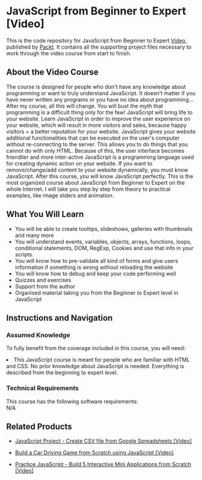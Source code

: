 





# JavaScript from Beginner to Expert [Video]
This is the code repository for JavaScript from Beginner to Expert [Video](https://www.packtpub.com/application-development/javascript-beginner-expert-video), published by [Packt](https://www.packtpub.com/?utm_source=github). It contains all the supporting project files necessary to work through the video course from start to finish.
## About the Video Course
The course is designed for people who don't have any knowledge about programming or want to truly understand JavaScript. It doesn't matter if you have never written any programs or you have no idea about programming... After my course, all this will change. You will bust the myth that programming is a difficult thing only for the few! JavaScript will bring life to your website. Learn JavaScript in order to improve the user experience on your website, which will result in more visitors and sales, because happy visitors = a better reputation for your website. JavaScript gives your website additional functionalities that can be executed on the user's computer without re-connecting to the server. This allows you to do things that you cannot do with only HTML. Because of this, the user interface becomes friendlier and more inter-active JavaScript is a programming language used for creating dynamic action on your website. If you want to remove/change/add content to your website dynamically, you must know JavaScript. After this course, you will know JavaScript perfectly. This is the most organized course about JavaScript from Beginner to Expert on the whole Internet. I will take you step by step from theory to practical examples, like image sliders and animation.



<H2>What You Will Learn</H2>
<DIV class=book-info-will-learn-text>
<UL>
<LI> You will be able to create tooltips, slideshows, galleries with thumbnails and many more</li>
<LI>You will understand events, variables, objects, arrays, functions, loops, conditional statements, DOM, RegExp, Cookies and use that info in your scripts.</li>
<LI>You will know how to pre-validate all kind of forms and give users information if something is wrong without reloading the website</li>
<LI>You will know how to debug and keep your code performing well</li>
<LI>Quizzes and exercises</li>
<LI>Support from the author</li>
<LI>Organised material taking you from the Beginner to Expert level in JavaScript</li>
</UL></DIV>

## Instructions and Navigation
### Assumed Knowledge
To fully benefit from the coverage included in this course, you will need:<br/>
<DIV class=book-info-will-learn-text>
<LI> This JavaScript course is meant for people who are familiar with HTML and CSS. No prior knowledge about JavaScript is needed. Everything is described from the beginning to expert level.	</LI>
<DIV>

### Technical Requirements
This course has the following software requirements:<br/>
N/A

## Related Products
* [JavaScript Project - Create CSV file from Google Spreadsheets [Video]
](https://www.packtpub.com/application-development/javascript-project-create-csv-file-google-spreadsheets-video)

* [Build a Car Driving Game from Scratch using JavaScript [Video]
]( https://www.packtpub.com/application-development/build-car-driving-game-scratch-using-javascript-video)

* [Practice JavaScript - Build 5 Interactive Mini Applications from Scratch [Video]
]( https://www.packtpub.com/application-development/practice-javascript-build-5-interactive-mini-applications-scratch-video)
